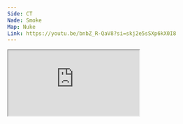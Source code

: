 ```yaml
---
Side: CT
Nade: Smoke
Map: Nuke
Link: https://youtu.be/bnbZ_R-QaV8?si=skj2e5sSXp6kX0I8
---
```


<iframe allowFullScreen=True class="grenLineUp" src="https://www.youtube.com/embed/bnbZ_R-QaV8"></iframe>
